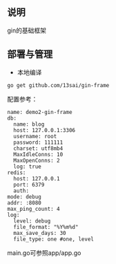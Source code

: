 ## 说明

gin的基础框架


## 部署与管理

- 本地编译

```
go get github.com/13sai/gin-frame
```

配置参考：
```
name: demo2-gin-frame
db:
  name: blog
  host: 127.0.0.1:3306
  username: root
  password: 111111
  charset: utf8mb4
  MaxIdleConns: 10
  MaxOpenConns: 2
  log: true
redis:
  host: 127.0.0.1
  port: 6379
  auth:
mode: debug
addr: :8080
max_ping_count: 4
log:
  level: debug
  file_format: "%Y%m%d"
  max_save_days: 30
  file_type: one #one, level
```

main.go可参照app/app.go